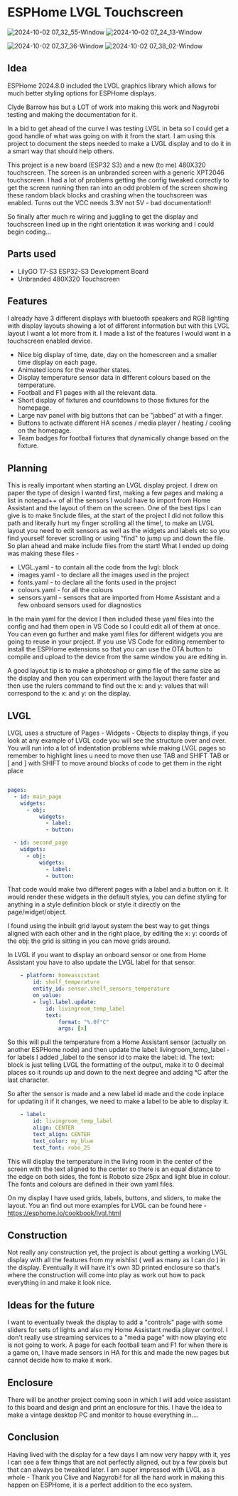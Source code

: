 # ESPHome LVGL Touchscreen
![2024-10-02 07_32_55-Window](https://github.com/user-attachments/assets/9f774921-8fe4-4fee-a19e-3b3520effec9) ![2024-10-02 07_24_13-Window](https://github.com/user-attachments/assets/3b58b561-aa74-425a-adb5-47c098e926d3)


![2024-10-02 07_37_36-Window](https://github.com/user-attachments/assets/71bd0967-6d5f-4aab-9a8d-e1312e63cfd2) ![2024-10-02 07_38_02-Window](https://github.com/user-attachments/assets/7e8aeb05-aed6-4fc1-8766-1c2907d0670a)

## Idea
ESPHome 2024.8.0 included the LVGL graphics library which allows for much better styling options for ESPHome displays.

Clyde Barrow has but a LOT of work into making this work and Nagyrobi testing and making the documentation for it.

In a bid to get ahead of the curve I was testing LVGL in beta so I could get a good handle of what was going on with it from the start.
I am using this project to document the steps needed to make a LVGL display and to do it in a smart way that should help others.

This project is a new board (ESP32 S3) and a new (to me) 480X320 touchscreen.
The screen is an unbranded screen with a generic XPT2046 touchscreen. I had a lot of problems getting the config tweaked correctly to get the screen running then ran into an odd problem of the screen showing these random black blocks and crashing when the touchscreen was enabled.
Turns out the VCC needs 3.3V not 5V - bad documentation!!

So finally after much re wiring and juggling to get the display and touchscreen lined up in the right orientation it was working and I could begin coding...

## Parts used

- LilyGO T7-S3 ESP32-S3 Development Board
- Unbranded 480X320 Touchscreen

## Features
I already have 3 different displays with bluetooth speakers and RGB lighting with display layouts showing a lot of different information but with this LVGL layout I want a lot more from it.
I made a list of the features I would want in a touchscreen enabled device.

- Nice big display of time, date, day on the homescreen and a smaller time display on each page.
- Animated icons for the weather states.
- Display temperature sensor data in different colours based on the temperature.
- Football and F1 pages with all the relevant data.
- Short display of fixtures and countdowns to those fixtures for the homepage.
- Large nav panel with big buttons that can be "jabbed" at with a finger.
- Buttons to activate different HA scenes / media player / heating / cooling on the homepage.
- Team badges for football fixtures that dynamically change based on the fixture.

## Planning

This is really important when starting an LVGL display project. I drew on paper the type of design I wanted first, making a few pages and making a list in notepad++ of all the sensors I would have to import from Home Assistant and the layout of them on the screen.
One of the best tips I can give is to make !include files, at the start of the project I did not follow this path and literally hurt my finger scrolling all the time!, to make an LVGL layout you need to edit sensors as well as the widgets and labels etc so you find yourself forever scrolling or using "find" to jump up and down the file.
So plan ahead and make include files from the start! What I ended up doing was making these files -

- LVGL.yaml - to contain all the code from the lvgl: block
- images.yaml - to declare all the images used in the project
- fonts.yaml - to declare all the fonts used in the project
- colours.yaml - for all the colours
- sensors.yaml - sensors that are imported from Home Assistant and a few onboard sensors used for diagnostics

In the main yaml for the device I then included these yaml files into the config and had them open in VS Code so I could edit all of them at once. You can even go further and make yaml files for different widgets you are going to reuse in your project.
If you use VS Code for editing remember to install the ESPHome extensions so that you can use the OTA button to compile and upload to the device from the same window you are editing in.

A good layout tip is to make a photoshop or gimp file of the same size as the display and then you can experiment with the layout there faster and then use the rulers command to find out the x: and y: values that will correspond to the x: and y: on the display.

## LVGL 
LVGL uses a structure of Pages - Widgets - Objects to display things, if you look at any example of LVGL code you will see the structure over and over.
You will run into a lot of indentation problems while making LVGL pages so remember to highlight lines u need to move then use TAB and SHIFT TAB or [ and ] with SHIFT to move around blocks of code to get them in the right place
```yaml

pages:
  - id: main_page
    widgets:
      - obj:
          widgets:
            - label:
            - button:

  - id: second_page
    widgets:
      - obj:
          widgets:
            - label:
            - button:

```

That code would make two different pages with a label and a button on it. It would render these widgets in the default styles, you can define styling for anything in a style definition block or style it directly on the page/widget/object.

I found using the inbuilt grid layout system the best way to get things aligned with each other and in the right place, by editing the x: y: coords of the obj: the grid is sitting in you can move grids around.

In LVGL if you want to display an onboard sensor or one from Home Assistant you have to also update the LVGL label for that sensor.

```yaml
    - platform: homeassistant
        id: shelf_temperature
        entity_id: sensor.shelf_sensors_temperature
        on_value:
        - lvgl.label.update:
            id: livingroom_temp_label
            text:
                format: "%.0f°C"
                args: [x]
```

So this will pull the temperature from a Home Assistant sensor (actually on another ESPHome node) and then update the label: livingroom_temp_label - for labels I added _label to the sensor id to make the label: id.
The text: block is just telling LVGL the formatting of the output, make it to 0 decimal places so it rounds up and down to the next degree and adding °C after the last character.

So after the sensor is made and a new label id made and the code inplace for updating it if it changes, we need to make a label to be able to display it.

```yaml
    - label:
        id: livingroom_temp_label
        align: CENTER
        text_align: CENTER
        text_color: my_blue
        text_font: robo_25
```

This will display the temperature in the living room in the center of the screen with the text aligned to the center so there is an equal distance to the edge on both sides, the font is Roboto size 25px and light blue in colour. The fonts and colours are defined in their own yaml files.

On my display I have used grids, labels, buttons, and sliders, to make the layout. You an find out more examples for LVGL can be found here - https://esphome.io/cookbook/lvgl.html

## Construction

Not really any construction yet, the project is about getting a working LVGL display with all the features from my wishlist ( well as many as I can do ) in the display. Eventually it will have it's own 3D printed enclosure so that's where the construction will come into play as work out how to pack everything in and make it look nice.

## Ideas for the future
I want to eventually tweak the display to add a "controls" page with some sliders for sets of lights and also my Home Assistant media player control. I don't really use streaming services to a "media page" with now playing etc is not going to work.
A page for each football team and F1 for when there is a game on, I have made sensors in HA for this and made the new pages but cannot decide how to make it work.

## Enclosure
There will be another project coming soon in which I will add voice assistant to this board and design and print an enclosure for this.
I have the idea to make a vintage desktop PC and monitor to house everything in....

## Conclusion

Having lived with the display for a few days I am now very happy with it, yes I can see a few things that are not perfectly aligned, out by a few pixels but that can always be tweaked later.
I am super impressed with LVGL as a whole - Thank you Clive and Nagyrobi! for all the hard work in making this happen on ESPHome, it is a perfect addition to the eco system.



